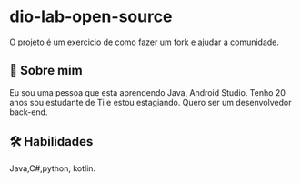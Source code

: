 
# dio-lab-open-source

O projeto é um exercicio de como fazer um fork e ajudar a comunidade.

## 🚀 Sobre mim
Eu sou uma pessoa que esta aprendendo Java, Android Studio. Tenho 20 anos sou estudante de Ti e estou estagiando. Quero ser um desenvolvedor back-end.


## 🛠 Habilidades
Java,C#,python, kotlin.

